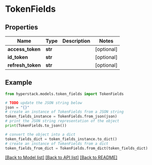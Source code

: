 # TokenFields


## Properties

Name | Type | Description | Notes
------------ | ------------- | ------------- | -------------
**access_token** | **str** |  | [optional] 
**id_token** | **str** |  | [optional] 
**refresh_token** | **str** |  | [optional] 

## Example

```python
from hyperstack.models.token_fields import TokenFields

# TODO update the JSON string below
json = "{}"
# create an instance of TokenFields from a JSON string
token_fields_instance = TokenFields.from_json(json)
# print the JSON string representation of the object
print(TokenFields.to_json())

# convert the object into a dict
token_fields_dict = token_fields_instance.to_dict()
# create an instance of TokenFields from a dict
token_fields_from_dict = TokenFields.from_dict(token_fields_dict)
```
[[Back to Model list]](../README.md#documentation-for-models) [[Back to API list]](../README.md#documentation-for-api-endpoints) [[Back to README]](../README.md)


